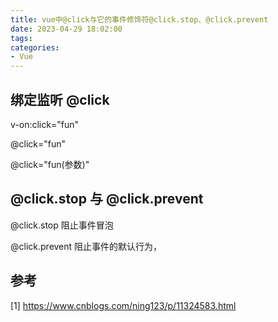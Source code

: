 ```yaml
---
title: vue中@click与它的事件修饰符@click.stop、@click.prevent
date: 2023-04-29 18:02:00
tags:
categories:
- Vue
---
```


## 绑定监听 @click
v-on:click="fun"

@click="fun"

@click="fun(参数)"


## @click.stop 与 @click.prevent
@click.stop 阻止事件冒泡

@click.prevent 阻止事件的默认行为，


## 参考
[1] https://www.cnblogs.com/ning123/p/11324583.html